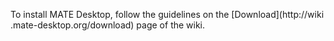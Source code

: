 <!--
.. link:
.. description:
.. tags: 
.. date: 2012-04-17 06:32:31
.. title: Install
.. slug: install
-->

To install MATE Desktop, follow the guidelines on the [Download](http://wiki
.mate-desktop.org/download) page of the wiki.  
  
  
  


